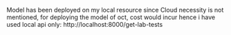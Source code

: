 Model has been deployed on my local resource since Cloud necessity is not mentioned, for deploying the model of oct, cost would incur hence i have used local api only:
http://localhost:8000/get-lab-tests
